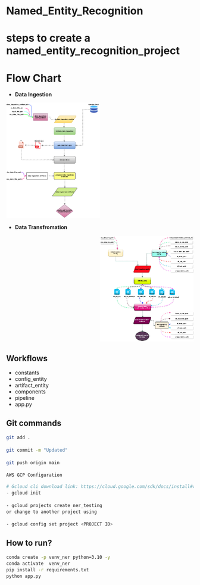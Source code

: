 # Named_Entity_Recognition

# steps to create a named_entity_recognition_project

# Flow Chart
- **Data Ingestion**
<p align="left">
  <img src="https://github.com/AIWalaBro/Named_Entity_Recognition/blob/main/NER1.drawio.svg" width=50% height=50%>
</p>

- **Data Transfromation**
<p align="right">
  <img src="https://github.com/AIWalaBro/Named_Entity_Recognition/blob/main/flow_charts/data_transformation1.svg" width=50% height=50%>
</p>


## Workflows
- constants
- config_entity
- artifact_entity
- components
- pipeline
- app.py


## Git commands
```bash
git add .

git commit -m "Updated"

git push origin main

AWS GCP Configuration
```

```bash
# Gcloud cli download link: https://cloud.google.com/sdk/docs/install#windows
- gcloud init

- gcloud projects create ner_testing
or change to another project using

- gcloud config set project <PROJECT ID>
```

## How to run?
```bash
conda create -p venv_ner python=3.10 -y
conda activate  venv_ner
pip install -r requirements.txt
python app.py
```